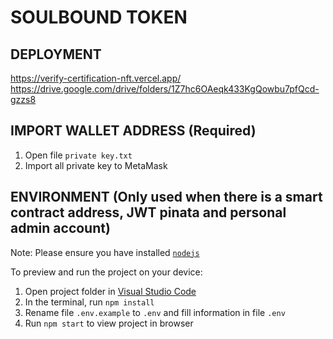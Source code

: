 
  # SOULBOUND TOKEN
  ## DEPLOYMENT
  https://verify-certification-nft.vercel.app/
  https://drive.google.com/drive/folders/1Z7hc6OAeqk433KgQowbu7pfQcd-gzzs8
  ## IMPORT WALLET ADDRESS (Required)
  1) Open file `private key.txt`
  2) Import all private key to MetaMask
  ## ENVIRONMENT (Only used when there is a smart contract address, JWT pinata and personal admin account)
  Note: Please ensure you have installed <code><a href="https://nodejs.org/en/download/">nodejs</a></code>

  To preview and run the project on your device:
  1) Open project folder in <a href="https://code.visualstudio.com/download">Visual Studio Code</a>
  2) In the terminal, run `npm install`
  3) Rename file `.env.example` to `.env` and fill information in file `.env`
  4) Run `npm start` to view project in browser


  